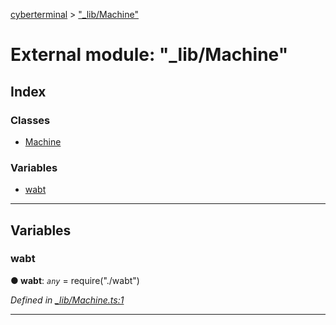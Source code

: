 [cyberterminal](../README.md) > ["_lib/Machine"](../modules/__lib_machine_.md)

# External module: "_lib/Machine"

## Index

### Classes

* [Machine](../classes/__lib_machine_.machine.md)

### Variables

* [wabt](__lib_machine_.md#wabt)

---

## Variables

<a id="wabt"></a>

###  wabt

**● wabt**: *`any`* =  require("./wabt")

*Defined in [_lib/Machine.ts:1](https://github.com/FantasyInternet/cyberterminal/blob/HEAD/src/script/_lib/Machine.ts#L1)*

___

